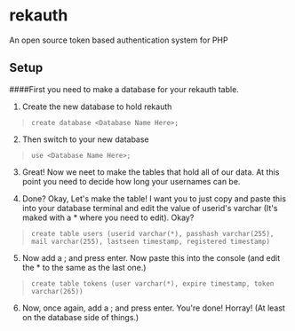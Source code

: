 # rekauth

An open source token based authentication system for PHP

## Setup

####First you need to make a database for your rekauth table.

1. Create the new database to hold rekauth
> ```create database <Database Name Here>;```

2. Then switch to your new database
> ```use <Database Name Here>;```

3. Great! Now we neet to make the tables that hold all of our data. At this point you need to decide how long your usernames can be. 

4. Done? Okay, Let's make the table! I want you to just copy and paste this into your database terminal and edit the value of userid's varchar (It's maked with a * where you need to edit). Okay?
> ```create table users (userid varchar(*), passhash varchar(255), mail varchar(255), lastseen timestamp, registered timestamp)```

5. Now add a ; and press enter. Now paste this into the console (and edit the * to the same as the last one.)
> ```create table tokens (user varchar(*), expire timestamp, token varchar(265))```

6. Now, once again, add a ; and press enter. You're done! Horray! (At least on the database side of things.)
